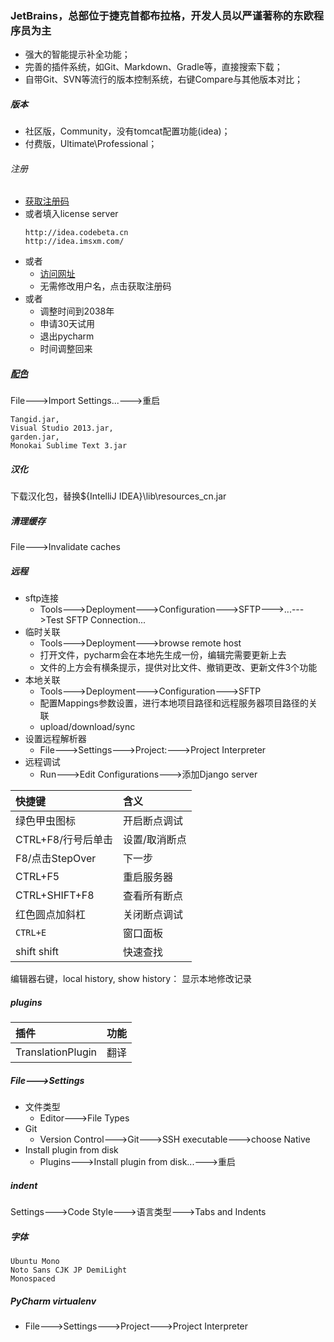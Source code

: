 ### JetBrains，总部位于捷克首都布拉格，开发人员以严谨著称的东欧程序员为主
- 强大的智能提示补全功能；
- 完善的插件系统，如Git、Markdown、Gradle等，直接搜索下载；
- 自带Git、SVN等流行的版本控制系统，右键Compare与其他版本对比；

##### 版本
- 社区版，Community，没有tomcat配置功能(idea)；
- 付费版，Ultimate\Professional；

###### 注册
- [获取注册码](http://idea.lanyus.com/)
- 或者填入license server
    ```
    http://idea.codebeta.cn
    http://idea.imsxm.com/
    ```
- 或者
    - [访问网址](http://idea.lanyus.com/)
    - 无需修改用户名，点击获取注册码
- 或者
    + 调整时间到2038年
    + 申请30天试用
    + 退出pycharm
    + 时间调整回来

##### [配色](http://color-themes.com/?view=index)
File--->Import Settings...--->重启
```
Tangid.jar,
Visual Studio 2013.jar,
garden.jar,
Monokai Sublime Text 3.jar
```
##### 汉化
下载汉化包，替换${IntelliJ IDEA}\lib\resources_cn.jar

##### 清理缓存
File--->Invalidate caches

##### 远程
- sftp连接
    + Tools--->Deployment--->Configuration--->SFTP--->...--->Test SFTP Connection...
- 临时关联
    + Tools--->Deployment--->browse remote host
    + 打开文件，pycharm会在本地先生成一份，编辑完需要更新上去
    + 文件的上方会有横条提示，提供对比文件、撤销更改、更新文件3个功能
- 本地关联
    + Tools--->Deployment--->Configuration--->SFTP
    + 配置Mappings参数设置，进行本地项目路径和远程服务器项目路径的关联
    + upload/download/sync
- 设置远程解析器
    + File--->Settings--->Project:--->Project Interpreter
- 远程调试
    + Run--->Edit Configurations--->添加Django server

|快捷键            |含义        |
|:----------------|:----------|
|绿色甲虫图标       |开启断点调试 |
|CTRL+F8/行号后单击|设置/取消断点|
|F8/点击StepOver   |下一步      |
|CTRL+F5          |重启服务器  |
|CTRL+SHIFT+F8    |查看所有断点 |
|红色圆点加斜杠     |关闭断点调试 |
|`CTRL+E`         |窗口面板    |
|shift shift      |快速查找    |

编辑器右键，local history, show history： 显示本地修改记录

##### plugins

|插件              |功能|
|:----------------|:--|
|TranslationPlugin|翻译|

##### File--->Settings
- 文件类型
    + Editor--->File Types
- Git
    + Version Control--->Git--->SSH executable--->choose Native
- Install plugin from disk
    + Plugins--->Install plugin from disk...--->重启

##### indent
Settings--->Code Style--->语言类型--->Tabs and Indents


##### 字体
```
Ubuntu Mono
Noto Sans CJK JP DemiLight
Monospaced
```

##### PyCharm virtualenv
- File--->Settings--->Project--->Project Interpreter